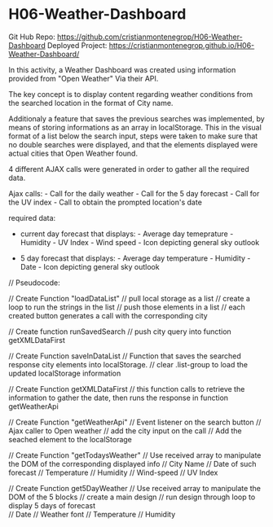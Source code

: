 # H06-Weather-Dashboard

Git Hub Repo: https://github.com/cristianmontenegrop/H06-Weather-Dashboard
Deployed Project: https://cristianmontenegrop.github.io/H06-Weather-Dashboard/

In this activity, a Weather Dashboard was created using information provided from "Open Weather" Via their API.

The key concept is to display content regarding weather conditions from the searched location in the format of City name.

Additionaly a feature that saves the previous searches was implemented, by means of storing informations as an array in localStorage. This in the visual format of a list below the search input, steps were taken to make sure that no double searches were displayed, and that the elements displayed were actual cities that Open Weather found.

4 different AJAX calls were generated in order to gather all the required data.

Ajax calls:
        - Call for the daily weather
        - Call for the 5 day forecast
        - Call for the UV index
        - Call to obtain the prompted location's date

required data:

- current day forecast that displays:
        - Average day temeprature
        - Humidity
        - UV Index
        - Wind speed
        - Icon depicting general sky outlook

- 5 day forecast that displays:
        - Average day temperature
        - Humidity
        - Date
        - Icon depicting general sky outlook



// Pseudocode: 

//      Create Function "loadDataList"
// pull local storage as a list 
// create a loop to run the strings in the list
// push those elements in a list
// each created button generates a call with the corresponding city


//      Create function runSavedSearch
// push city query into function getXMLDataFirst


// Create Function saveInDataList
// Function that saves the searched response city elements into localStorage.
// clear .list-group to load the updated localStorage information


// Create Function getXMLDataFirst
// this function calls to retrieve the information to gather the date, then runs the response in function getWeatherApi


//      Create Function "getWeatherApi"
// Event listener on the search button
// Ajax caller to Open weather
// add the city input on the call
// Add the seached element to the localStorage


//      Create Function "getTodaysWeather" 
// Use received array to manipulate the DOM of the corresponding displayed info
// City Name
// Date of such forecast
// Temperature
// Humidity
// Wind-speed
// UV Index


//      Create Function get5DayWeather
// Use received array to manipulate the DOM of the 5 blocks
// create a main design
// run design through loop to display 5 days of forecast  
// Date
// Weather font
// Temperature
// Humidity
